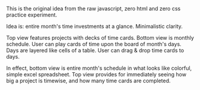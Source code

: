 This is the original idea from the raw javascript, zero html and zero css practice experiment.

Idea is: entire month's time investments at a glance. Minimalistic clarity.

Top view features projects with decks of time cards. Bottom view is monthly schedule. User can play cards of time upon the board of month's days. Days are layered like cells of a table. User can drag & drop time cards to days. 

In effect, bottom view is entire month's schedule in what looks like colorful, simple excel spreadsheet. Top view provides for immediately seeing how big a project is timewise, and how many time cards are completed.

